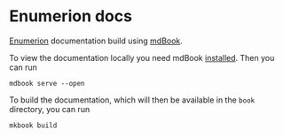 # Enumerion docs

[Enumerion](https://github.com/cilinder/Enumerion) documentation build using [mdBook](https://github.com/rust-lang/mdBook).

To view the documentation locally you need mdBook [installed](https://rust-lang.github.io/mdBook/guide/installation.html). Then you can run
```
mdbook serve --open
```

To build the documentation, which will then be available in the `book` directory, you can run
```
mkbook build
```